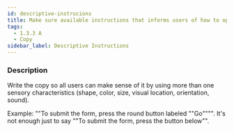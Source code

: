 ```yaml
---
id: descriptive-instrucions
title: Make sure available instructions that informs users of how to operate content/controls include several sensory characteristics
tags:
  - 1.3.3 A
  - Copy
sidebar_label: Descriptive Instructions
---
```


### Description

Write the copy so all users can make sense of it by using more than one sensory characteristics (shape, color, size, visual location, orientation, sound).

Example: ""To submit the form, press the round button labeled ""Go"""". It's not enough just to say ""To submit the form, press the button below"".
